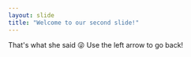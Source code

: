 ```yaml
---
layout: slide
title: "Welcome to our second slide!"
---
```

That's what she said 😜
Use the left arrow to go back!
